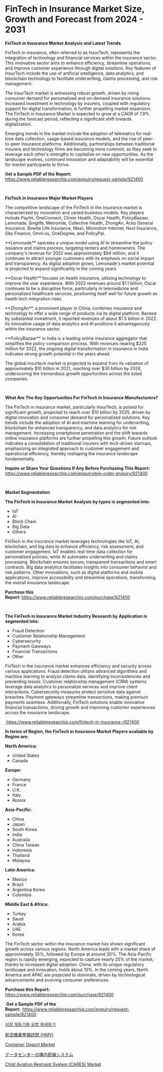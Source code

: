 <p><h1>FinTech in Insurance Market Size, Growth and Forecast from 2024 - 2031</h1></p><p><strong>FinTech in Insurance Market Analysis and Latest Trends</strong></p>
<p><p>FinTech in insurance, often referred to as InsurTech, represents the integration of technology and financial services within the insurance sector. This innovative sector aims to enhance efficiency, streamline operations, and improve customer experience through digital solutions. Key features of InsurTech include the use of artificial intelligence, data analytics, and blockchain technology to facilitate underwriting, claims processing, and risk management.</p><p>The InsurTech market is witnessing robust growth, driven by rising consumer demand for personalized and on-demand insurance solutions. Increased investment in technology by insurers, coupled with regulatory support for digital transformation, is further propelling market expansion. The FinTech in Insurance Market is expected to grow at a CAGR of 7.9% during the forecast period, reflecting a significant shift towards digitalization.</p><p>Emerging trends in the market include the adoption of telematics for real-time data collection, usage-based insurance models, and the rise of peer-to-peer insurance platforms. Additionally, partnerships between traditional insurers and technology firms are becoming more common, as they seek to leverage each other's strengths to capitalize on new opportunities. As the landscape evolves, continued innovation and adaptability will be essential for market participants to thrive.</p></p>
<p><strong>Get a Sample PDF of the Report:&nbsp;</strong> <a href="https://www.reliableresearchiq.com/enquiry/request-sample/921400">https://www.reliableresearchiq.com/enquiry/request-sample/921400</a></p>
<p>&nbsp;</p>
<p><strong>FinTech in Insurance Major Market Players</strong></p>
<p><p>The competitive landscape of the FinTech in the insurance market is characterized by innovation and varied business models. Key players include Paytm, OneConnect, Clover Health, Oscar Health, PolicyBazaar, Lemonade, Singlife, Metromile, Collective Health, ZhongAn, Acko General Insurance, Bowtie Life Insurance, Masii, Moonshot-Internet, Next Insurance, Oko Finance, Omni:us, OneDegree, and PolicyPal.</p><p>**Lemonade** operates a unique model using AI to streamline the policy issuance and claims process, targeting renters and homeowners. The company's revenue for 2022 was approximately $94 million, and it continues to attract younger customers with its emphasis on social impact and transparency. As digital adoption grows, Lemonade's market potential is projected to expand significantly in the coming years.</p><p>**Oscar Health** focuses on health insurance, utilizing technology to improve the user experience. With 2022 revenues around $1.1 billion, Oscar continues to be a disruptive force, particularly in telemedicine and personalized healthcare services, positioning itself well for future growth as health tech integration rises.</p><p>**ZhongAn**, a prominent player in China, combines insurance and technology to offer a wide range of products via its digital platform. Backed by substantial investment, it reported revenues of about $1.5 billion in 2022. Its innovative usage of data analytics and AI positions it advantageously within the insurance sector.</p><p>**PolicyBazaar** in India is a leading online insurance aggregator that simplifies the policy comparison process. With revenues nearing $225 million for 2022, the ongoing digital transformation in insurance in India indicates strong growth potential in the years ahead.</p><p>The global insurtech market is projected to expand from its valuation of approximately $10 billion in 2021, reaching over $30 billion by 2026, underscoring the tremendous growth opportunities across the listed companies.</p></p>
<p>&nbsp;</p>
<p><strong>What Are The Key Opportunities For FinTech in Insurance Manufacturers?</strong></p>
<p><p>The FinTech in insurance market, particularly InsurTech, is poised for significant growth, projected to reach over $10 billion by 2025, driven by digital innovation and consumer demand for personalized solutions. Key trends include the adoption of AI and machine learning for underwriting, blockchain for enhanced transparency, and data analytics for risk management. Increasing smartphone penetration and the shift towards online insurance platforms are further propelling this growth. Future outlook indicates a consolidation of traditional insurers with tech-driven startups, emphasizing an integrated approach to customer engagement and operational efficiency, thereby reshaping the insurance landscape fundamentally.</p></p>
<p><strong>Inquire or Share Your Questions If Any Before Purchasing This Report:</strong> <a href="https://www.reliableresearchiq.com/enquiry/pre-order-enquiry/921400">https://www.reliableresearchiq.com/enquiry/pre-order-enquiry/921400</a></p>
<p>&nbsp;</p>
<p><strong>Market Segmentation</strong></p>
<p><strong>The FinTech in Insurance Market Analysis by types is segmented into:</strong></p>
<p><ul><li>IoT</li><li>AI</li><li>Block Chain</li><li>Big Data</li><li>Others</li></ul></p>
<p><p>FinTech in the insurance market leverages technologies like IoT, AI, blockchain, and big data to enhance efficiency, risk assessment, and customer engagement. IoT enables real-time data collection for personalized policies, while AI automates underwriting and claims processing. Blockchain ensures secure, transparent transactions and smart contracts. Big data analytics facilitates insights into consumer behavior and risk patterns. Other innovations, such as digital platforms and mobile applications, improve accessibility and streamline operations, transforming the overall insurance landscape.</p></p>
<p><strong>Purchase this Report:&nbsp;</strong><a href="https://www.reliableresearchiq.com/purchase/921400">https://www.reliableresearchiq.com/purchase/921400</a></p>
<p>&nbsp;</p>
<p><strong>The FinTech in Insurance Market Industry Research by Application is segmented into:</strong></p>
<p><ul><li>Fraud Detection</li><li>Customer Relationship Management</li><li>Cybersecurity</li><li>Payment Gateways</li><li>Financial Transactions</li><li>Other</li></ul></p>
<p><p>FinTech in the insurance market enhances efficiency and security across various applications. Fraud detection utilizes advanced algorithms and machine learning to analyze claims data, identifying inconsistencies and preventing losses. Customer relationship management (CRM) systems leverage data analytics to personalize services and improve client interactions. Cybersecurity measures protect sensitive data against breaches. Payment gateways streamline transactions, making premium payments seamless. Additionally, FinTech solutions enable innovative financial transactions, driving growth and improving customer experiences across the insurance landscape.</p></p>
<p><a href="https://www.reliableresearchiq.com/fintech-in-insurance-r921400">&nbsp;https://www.reliableresearchiq.com/fintech-in-insurance-r921400</a></p>
<p><strong>In terms of Region, the FinTech in Insurance Market Players available by Region are:</strong></p>
<p>
    <p> <strong> North America: </strong>
        <ul>
            <li>United States</li>
            <li>Canada</li>
        </ul>
        </p> 
    <p> <strong> Europe: </strong>
        <ul>
            <li>Germany</li>
            <li>France</li>
            <li>U.K.</li>
            <li>Italy</li>
            <li>Russia</li>
        </ul>
        </p> 
    <p> <strong> Asia-Pacific: </strong>
        <ul>
            <li>China</li>
            <li>Japan</li>
            <li>South Korea</li>
            <li>India</li>
            <li>Australia</li>
            <li>China Taiwan</li>
            <li>Indonesia</li>
            <li>Thailand</li>
            <li>Malaysia</li>
        </ul>
        </p> 
    <p> <strong> Latin America: </strong>
        <ul>
            <li>Mexico</li>
            <li>Brazil</li>
            <li>Argentina Korea</li>
            <li>Colombia</li>
        </ul>
        </p> 
    <p> <strong> Middle East & Africa: </strong>
        <ul>
            <li>Turkey</li>
            <li>Saudi</li>
            <li>Arabia</li>
            <li>UAE</li>
            <li>Korea</li>
        </ul>
    </p>
    </p>
<p><p>The FinTech sector within the insurance market has shown significant growth across various regions. North America leads with a market share of approximately 35%, followed by Europe at around 30%. The Asia-Pacific region is rapidly emerging, expected to capture nearly 25% of the market, thanks to increased digital adoption. China, with its unique regulatory landscape and innovation, holds about 10%. In the coming years, North America and APAC are projected to dominate, driven by technological advancements and evolving consumer preferences.</p></p>
<p><strong>Purchase this Report: </strong><a href="https://www.reliableresearchiq.com/purchase/921400">https://www.reliableresearchiq.com/purchase/921400</a></p>
<p>&nbsp;<strong>Get a Sample PDF of the Report:&nbsp;&nbsp;</strong><a href="https://www.reliableresearchiq.com/enquiry/request-sample/921400">https://www.reliableresearchiq.com/enquiry/request-sample/921400</a></p>
<p><strong></strong></p>
<p><p><a href="https://medium.com/@sadieelliott97/cardiac-resynchronization-therapy-defibrillator-market-%EC%9D%98-%EA%B8%80%EB%A1%9C%EB%B2%8C-%EC%8B%9C%EC%9E%A5-%EA%B0%9C%EC%9A%94%EB%8A%94-%EC%A0%84-%EC%84%B8%EA%B3%84-%EB%B0%8F-%EC%A3%BC%EC%9A%94-%EC%8B%9C%EC%9E%A5%EC%9D%98-%EC%82%B0%EC%97%85%EC%97%90-%EC%98%81%ED%96%A5%EC%9D%84-%EB%AF%B8%EC%B9%98%EB%8A%94-%EC%A3%BC%EC%9A%94-835fb97cc20c">심장 재동기화 요법 제세동기</a></p><p><a href="https://lerafesills.medium.com/aircraft-heavy-maintenance-visits-hmv-market-%E3%81%AF-%E3%82%B3%E3%82%B9%E3%83%88%E7%AE%A1%E7%90%86%E3%81%A8%E5%8A%B9%E7%8E%87%E5%90%91%E4%B8%8A%E3%82%92%E5%84%AA%E5%85%88%E3%81%97%E3%81%BE%E3%81%99-%E3%81%95%E3%82%89%E3%81%AB-%E5%A0%B1%E5%91%8A%E6%9B%B8%E3%81%AF%E5%B8%82%E5%A0%B4%E3%81%AE%E9%9C%80%E8%A6%81%E9%9D%A2%E3%81%A8%E4%BE%9B%E7%B5%A6%E9%9D%A2%E3%81%AE%E4%B8%A1%E6%96%B9%E3%82%92%E3%82%AB%E3%83%90%E3%83%BC%E3%81%97%E3%81%A6%E3%81%84%E3%81%BE%E3%81%99-250cd8e65826">航空機重整備訪問 (HMV)</a></p><p><a href="https://www.linkedin.com/pulse/exploring-container-deport-market-dynamics-global-trends-mvtoe?trackingId=LqU6d3PRRRWPmRNMYeLmIw%3D%3D">Container Deport Market</a></p><p><a href="https://lerafesills.medium.com/%E3%83%87%E3%83%BC%E3%82%BF%E3%82%BB%E3%83%B3%E3%82%BF%E3%83%BC%E3%81%AE%E6%A7%8B%E9%80%A0%E5%8C%96%E9%85%8D%E7%B7%9A%E3%82%B7%E3%82%B9%E3%83%86%E3%83%A0%E5%B8%82%E5%A0%B4%E3%81%AE%E3%83%8A%E3%83%93%E3%82%B2%E3%83%BC%E3%82%B7%E3%83%A7%E3%83%B3-2024%E5%B9%B4%E3%81%8B%E3%82%892031%E5%B9%B4%E3%81%BE%E3%81%A7%E3%81%AE%E5%B0%82%E9%96%80%E5%AE%B6%E5%88%86%E6%9E%90%E3%81%A8%E5%B8%82%E5%A0%B4%E4%BA%88%E6%B8%AC-a042b0642aef">データセンターの構内配線システム</a></p><p><a href="https://issuu.com/reportprime-2/docs/child-aviation-restraint-system-car_9691ae7b5b61f7">Child Aviation Restraint System (CARES) Market</a></p></p>